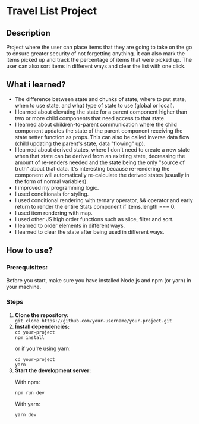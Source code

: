 <h1>Travel List Project</h1>

<h2>Description</h2>

<p>
  Project where the user can place items that they are going to take on the go
  to ensure greater security of not forgetting anything. It can also mark the
  items picked up and track the percentage of items that were picked up. The
  user can also sort items in different ways and clear the list with one click.
</p>

<h2>What i learned?</h2>
<ul>
  <li>
    The difference between state and chunks of state, where to put state, 
    when to use state, and what type of state to use (global or local).
  </li>

  <li>
    I learned about elevating the state for a parent component higher than two
    or more child components that need access to that state.
  </li>

  <li>
    I learned about children-to-parent communication where the child component
    updates the state of the parent component receiving the state setter
    function as props. This can also be called inverse data flow (child updating
    the parent's state, data "flowing" up).
  </li>

  <li>
    I learned about derived states, where I don't need to create a new state
    when that state can be derived from an existing state, decreasing the amount
    of re-renders needed and the state being the only "source of truth" about
    that data. It's interesting because re-rendering the component will
    automatically re-calculate the derived states (usually in the form of normal
    variables).
  </li>

  <li>I improved my programming logic.</li>

  <li>I used conditionals for styling.</li>

  <li>
    I used conditional rendering with ternary operator, && operator and early
    return to render the entire Stats component if items.length === 0.
  </li>

  <li>I used item rendering with map.</li>

  <li>I used other JS high order functions such as slice, filter and sort.</li>

  <li>I learned to order elements in different ways.</li>

  <li>I learned to clear the state after being used in different ways.</li>
</ul>

<h2>How to use?</h2>

<h3>Prerequisites:</h3>

<p>
  Before you start, make sure you have installed Node.js and npm (or yarn) in
  your machine.
</p>

<h3>Steps</h3>
<ol>
  <li><strong>Clone the repository:</strong></li>
  <code>git clone https://github.com/your-username/your-project.git</code>

  </br>
  
  <li><strong>Install dependencies:</strong></li>
  <code>cd your-project</code>
  </br>
  <code>npm install</code>
  </br>
  <p>or if you're using yarn:</p>                               
  <code>cd your-project</code>
  </br>
  <code>yarn</code>

  </br>
  
  <li><strong>Start the development server:</strong></li>
  <p>With npm:</p>
  <code>npm run dev</code>
  </br>
  <p>With yarn:</p>
  <code>yarn dev</code>
  </br>
</ol>
